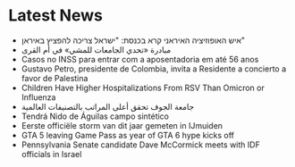 # Latest News
-  איש האופוזיציה האיראני קרא בכנסת: "ישראל צריכה להפציץ באיראן"
-  مبادرة «تحدي الجامعات للمشي» في أم القرى
-  Casos no INSS para entrar com a aposentadoria em até 56 anos
-  Gustavo Petro, presidente de Colombia, invita a Residente a concierto a favor de Palestina
-  Children Have Higher Hospitalizations From RSV Than Omicron or Influenza
-  جامعة الجوف تحقق أعلى المراتب بالتصنيفات العالمية
-  Tendrá Nido de Águilas campo sintético
-  Eerste officiële storm van dit jaar gemeten in IJmuiden
-  GTA 5 leaving Game Pass as year of GTA 6 hype kicks off
-  Pennsylvania Senate candidate Dave McCormick meets with IDF officials in Israel
